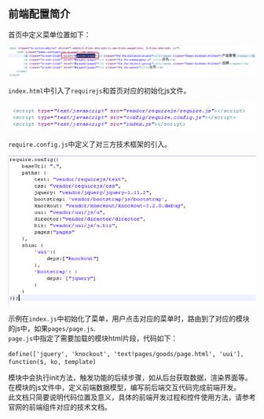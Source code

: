 ## 前端配置简介

首页中定义菜单位置如下：  


![](/img/image015.jpg)
   

`index.html`中引入了`requirejs`和首页对应的初始化js文件。


![](/img/image016.jpg) 

`require.config.js`中定义了对三方技术框架的引入。  


![](/img/image017.jpg)



示例在`index.js`中初始化了菜单，用户点击对应的菜单时，路由到了对应的模块的js中，如果`pages/page.js`.  
`page.js`中指定了需要加载的模块html片段，代码如下：  
	
	define(['jquery', 'knockout', 'text!pages/goods/page.html', 'uui'], function($, ko, template)  

模块中会执行init方法，触发功能的后续步骤，如从后台获取数据，渲染界面等。在模块的js文件中，定义前端数据模型，编写前后端交互代码完成前端开发。  
此文档只简要说明代码位置及意义，具体的前端开发过程和控件使用方法，请参考官网的前端组件对应的技术文档。  